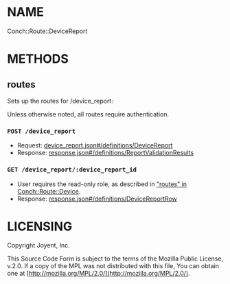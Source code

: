# NAME

Conch::Route::DeviceReport

# METHODS

## routes

Sets up the routes for /device\_report:

Unless otherwise noted, all routes require authentication.

### `POST /device_report`

- Request: [device_report.json#/definitions/DeviceReport](../json-schema/device_report.json#/definitions/DeviceReport)
- Response: [response.json#/definitions/ReportValidationResults](../json-schema/response.json#/definitions/ReportValidationResults)

### `GET /device_report/:device_report_id`

- User requires the read-only role, as described in ["routes" in Conch::Route::Device](../modules/Conch%3A%3ARoute%3A%3ADevice#routes).
- Response: [response.json#/definitions/DeviceReportRow](../json-schema/response.json#/definitions/DeviceReportRow)

# LICENSING

Copyright Joyent, Inc.

This Source Code Form is subject to the terms of the Mozilla Public License,
v.2.0. If a copy of the MPL was not distributed with this file, You can obtain
one at [http://mozilla.org/MPL/2.0/](http://mozilla.org/MPL/2.0/).
